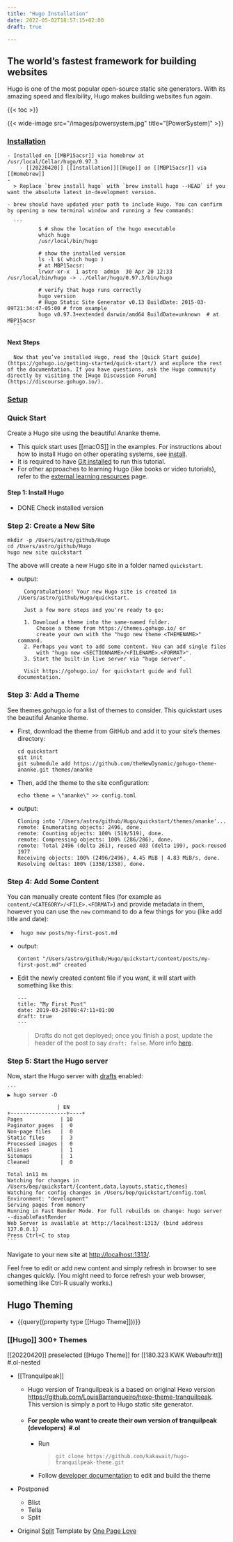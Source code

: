 ```yaml
---
title: "Hugo Installation"
date: 2022-05-02T18:57:15+02:00
draft: true

---
```


## The world’s fastest framework for building websites

Hugo is one of the most popular open-source static site generators. With its amazing speed and flexibility, Hugo makes building websites fun again.
<!--more-->

{{< toc >}}

{{< wide-image src="/images/powersystem.jpg" title="[PowerSystem]" >}}
### [Installation](https://gohugo.io/getting-started/installing/)

	- Installed on [[MBP15acsr]] via homebrew at /usr/local/Cellar/hugo/0.97.3
		- [[20220420]] [[Installation]][[Hugo]] on [[MBP15acsr]] via [[Homebrew]]
	-
	  > Replace `brew install hugo` with `brew install hugo --HEAD` if you want the absolute latest in-development version.

	- brew should have updated your path to include Hugo. You can confirm by opening a new terminal window and running a few commands:

	  ```
	  		  $ # show the location of the hugo executable
	  		  which hugo
	  		  /usr/local/bin/hugo
	  		      
	  		  # show the installed version
	  		  ls -l $( which hugo )
	  		  # at MBP15acsr:
	  		  lrwxr-xr-x  1 astro  admin  30 Apr 20 12:33 /usr/local/bin/hugo -> ../Cellar/hugo/0.97.3/bin/hugo
	  		  
	  		  # verify that hugo runs correctly
	  		  hugo version
	  		  # Hugo Static Site Generator v0.13 BuildDate: 2015-03-09T21:34:47-05:00 # from example
	  		  hugo v0.97.3+extended darwin/amd64 BuildDate=unknown  # at MBP15acsr
	  ```

#### Next Steps [](https://gohugo.io/getting-started/installing/#next-steps)

	  Now that you’ve installed Hugo, read the [Quick Start guide](https://gohugo.io/getting-started/quick-start/) and explore the rest of the documentation. If you have questions, ask the Hugo community directly by visiting the [Hugo Discussion Forum](https://discourse.gohugo.io/).

### [Setup](https://gohugo.io/getting-started/quick-start/)

### Quick Start

Create a Hugo site using the beautiful Ananke theme.

- This quick start uses [[macOS]] in the examples. For instructions about how to install Hugo on other operating systems, see [install](https://gohugo.io/getting-started/installing).
- It is required to have [Git installed](https://git-scm.com/downloads) to run this tutorial.
- For other approaches to learning Hugo (like books or video tutorials), refer to the [external learning resources](https://gohugo.io/getting-started/external-learning-resources/) page.

#### Step 1: Install Hugo

- DONE Check installed version

### Step 2: Create a New Site 

```
mkdir -p /Users/astro/github/Hugo
cd /Users/astro/github/Hugo
hugo new site quickstart
```

The above will create a new Hugo site in a folder named ``quickstart``.
- output:

  ```
    Congratulations! Your new Hugo site is created in /Users/astro/github/Hugo/quickstart.

    Just a few more steps and you're ready to go:

    1. Download a theme into the same-named folder.
        Choose a theme from https://themes.gohugo.io/ or
        create your own with the "hugo new theme <THEMENAME>" command.
    2. Perhaps you want to add some content. You can add single files
        with "hugo new <SECTIONNAME>/<FILENAME>.<FORMAT>".
    3. Start the built-in live server via "hugo server".

    Visit https://gohugo.io/ for quickstart guide and full documentation.
  ```

### Step 3: Add a Theme 
	  
See themes.gohugo.io for a list of themes to consider. This quickstart uses the beautiful Ananke theme.

- First, download the theme from GitHub and add it to your site’s themes directory:

    ```
    cd quickstart
    git init
    git submodule add https://github.com/theNewDynamic/gohugo-theme-ananke.git themes/ananke
    ```

- Then, add the theme to the site configuration:

    ```
    echo theme = \"ananke\" >> config.toml
    ```

- output:
    
    ```
    Cloning into '/Users/astro/github/Hugo/quickstart/themes/ananke'...
    remote: Enumerating objects: 2496, done.
    remote: Counting objects: 100% (519/519), done.
    remote: Compressing objects: 100% (286/286), done.
    remote: Total 2496 (delta 261), reused 403 (delta 199), pack-reused 1977
    Receiving objects: 100% (2496/2496), 4.45 MiB | 4.83 MiB/s, done.
    Resolving deltas: 100% (1358/1358), done.
    ```

### Step 4: Add Some Content 
	  
You can manually create content files (for example as `content/<CATEGORY>/<FILE>.<FORMAT>`) and provide metadata in them, however you can use the `new` command to do a few things for you (like add title and date):

-  ```
    hugo new posts/my-first-post.md
    ```

- output:

    ```
    Content "/Users/astro/github/Hugo/quickstart/content/posts/my-first-post.md" created
    ```

- Edit the newly created content file if you want, it will start with something like this:
		  
    ```
    ---
    title: "My First Post"
    date: 2019-03-26T08:47:11+01:00
    draft: true
    ---
    ```

    > Drafts do not get deployed; once you finish a post, update the header of the post to say `draft: false`. More info [here](https://gohugo.io/getting-started/usage/#draft-future-and-expired-content).


### Step 5: Start the Hugo server [](https://gohugo.io/getting-started/quick-start/#step-5-start-the-hugo-server)

Now, start the Hugo server with [drafts](https://gohugo.io/getting-started/usage/#draft-future-and-expired-content) enabled:

    ```
    ▶ hugo server -D

                    | EN
    +------------------+----+
    Pages            | 10
    Paginator pages  |  0
    Non-page files   |  0
    Static files     |  3
    Processed images |  0
    Aliases          |  1
    Sitemaps         |  1
    Cleaned          |  0

    Total in11 ms
    Watching for changes in /Users/bep/quickstart/{content,data,layouts,static,themes}
    Watching for config changes in /Users/bep/quickstart/config.toml
    Environment: "development"
    Serving pages from memory
    Running in Fast Render Mode. For full rebuilds on change: hugo server --disableFastRender
    Web Server is available at http://localhost:1313/ (bind address 127.0.0.1)
    Press Ctrl+C to stop
    ```

Navigate to your new site at [http://localhost:1313/](http://localhost:1313/).

Feel free to edit or add new content and simply refresh in browser to see changes quickly. (You might need to force refresh your web browser, something like Ctrl-R usually works.)

## Hugo Theming

- {{query((property type [[Hugo Theme]]))}}

### [[Hugo]] 300+ Themes

[[20220420]] preselected [[Hugo Theme]] for [[180.323 KWK Webauftritt]] #.ol-nested

- [[Tranquilpeak]]

    - Hugo version of Tranquilpeak is a based on original Hexo version https://github.com/LouisBarranqueiro/hexo-theme-tranquilpeak. This version is simply a port to Hugo static site generator.
    - #### For people who want to create their own version of tranquilpeak (developers) [](https://themes.gohugo.io/themes/hugo-tranquilpeak-theme/#for-people-who-want-to-create-their-own-version-of-tranquilpeak-developers) #.ol
        - Run 
            > `git clone https://github.com/kakawait/hugo-tranquilpeak-theme.git`

        - Follow [developer documentation](https://github.com/kakawait/hugo-tranquilpeak-theme/blob/master/docs/developer.md) to edit and build the theme

- Postponed

    - Blist
    - Tella
    - Split

- Original [Split](https://onepagelove.com/split) Template by [One Page Love](https://onepagelove.com/)
